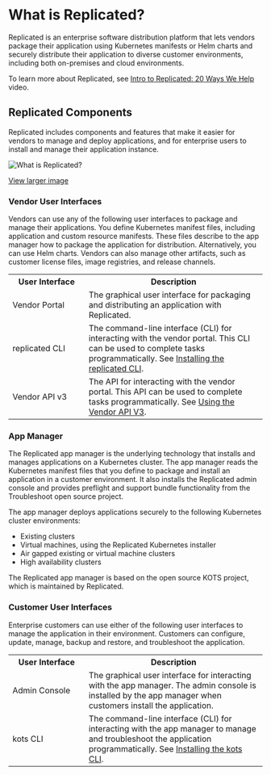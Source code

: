 # What is Replicated?

Replicated is an enterprise software distribution platform that lets vendors package their application using Kubernetes manifests or Helm charts and securely distribute their application to diverse customer environments, including both on-premises and cloud environments.

To learn more about Replicated, see [Intro to Replicated: 20 Ways We Help](https://www.youtube.com/watch?v=2eOh7CofY3Q&t=779s) video.

## Replicated Components

Replicated includes components and features that make it easier for vendors to manage and deploy applications, and for enterprise users to install and manage their application instance.

![What is Replicated?](/images/what-is-replicated.png)

[View larger image](/images/what-is-replicated.png)

### Vendor User Interfaces

Vendors can use any of the following user interfaces to package and manage their applications. You define Kubernetes manifest files, including application and custom resource manifests. These files describe to the app manager how to package the application for distribution. Alternatively, you can use Helm charts. Vendors can also manage other artifacts, such as customer license files, image registries, and release channels.

<table>
  <tr>
    <th width="30%">User Interface</th>
    <th width="70%">Description</th>
  </tr>
  <tr>
    <td>Vendor Portal</td>
    <td>The graphical user interface for packaging and distributing an application with Replicated.</td>
  </tr>
  <tr>
    <td>replicated CLI</td>
    <td>The command-line interface (CLI) for interacting with the vendor portal. This CLI can be used to complete tasks programmatically. See <a href="reference/replicated-cli-installing">Installing the replicated CLI</a>.</td>
  </tr>
  <tr>
    <td>Vendor API v3</td>
    <td>The API for interacting with the vendor portal. This API can be used to complete tasks programmatically. See <a href="reference/vendor-api-using">Using the Vendor API V3</a>.</td>
  </tr>
</table>

### App Manager

The Replicated app manager is the underlying technology that installs and manages applications on a Kubernetes cluster. The app manager reads the Kubernetes manifest files that you define to package and install an application in a customer environment. It also installs the Replicated admin console and provides preflight and support bundle functionality from the Troubleshoot open source project.

The app manager deploys applications securely to the following Kubernetes cluster environments:

- Existing clusters
- Virtual machines, using the Replicated Kubernetes installer
- Air gapped existing or virtual machine clusters
- High availability clusters

The Replicated app manager is based on the open source KOTS project, which is maintained by Replicated.


### Customer User Interfaces

Enterprise customers can use either of the following user interfaces to manage the application in their environment. Customers can configure, update, manage, backup and restore, and troubleshoot
the application.

<table>
  <tr>
    <th width="30%">User Interface</th>
    <th width="70%">Description</th>
  </tr>
  <tr>
    <td>Admin Console</td>
    <td>The graphical user interface for interacting with the app manager. The admin console is installed by the app manager when customers install the application.</td>
  </tr>
  <tr>
    <td>kots CLI</td>
    <td>The command-line interface (CLI) for interacting with the app manager to manage and troubleshoot the application programmatically. See <a href="reference/kots-cli-getting-started">Installing the kots CLI</a>.</td>
  </tr>
</table>
